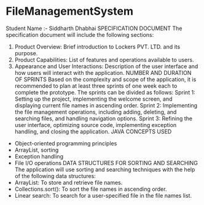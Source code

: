 # FileManagementSystem
Student Name :- Siddharth Dhabhai 
SPECIFICATION DOCUMENT 
The specification document will include the following sections: 
1. Product Overview: Brief introduction to Lockers PVT. LTD. and its purpose. 
2. Product Capabilities: List of features and operations available to users. 
3. Appearance and User Interactions: Description of the user interface and how users will 
interact with the application. 
NUMBER AND DURATION OF SPRINTS 
Based on the complexity and scope of the application, it is recommended to plan at least three 
sprints of one week each to complete the prototype. The sprints can be divided as follows: 
Sprint 1: Setting up the project, implementing the welcome screen, and displaying current file 
names in ascending order. 
Sprint 2: Implementing the file management operations, including adding, deleting, and 
searching files, and handling navigation options. 
Sprint 3: Refining the user interface, optimizing source code, implementing exception 
handling, and closing the application. 
JAVA CONCEPTS USED 
- Object-oriented programming principles 
- ArrayList, sorting 
- Exception handling 
- File I/O operations 
DATA STRUCTURES FOR SORTING AND SEARCHING 
The application will use sorting and searching techniques with the help of the following data 
structures: 
- ArrayList: To store and retrieve file names. 
- Collections.sort(): To sort the file names in ascending order. 
- Linear search: To search for a user-specified file in the file names list.
